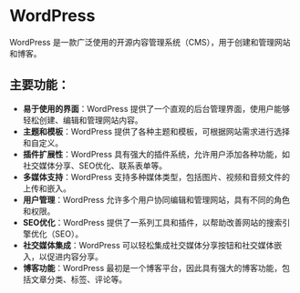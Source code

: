 # WordPress

WordPress 是一款广泛使用的开源内容管理系统（CMS），用于创建和管理网站和博客。

## 主要功能：

- **易于使用的界面**：WordPress 提供了一个直观的后台管理界面，使用户能够轻松创建、编辑和管理网站内容。
- **主题和模板**：WordPress 提供了各种主题和模板，可根据网站需求进行选择和自定义。
- **插件扩展性**：WordPress 具有强大的插件系统，允许用户添加各种功能，如社交媒体分享、SEO优化、联系表单等。
- **多媒体支持**：WordPress 支持多种媒体类型，包括图片、视频和音频文件的上传和嵌入。
- **用户管理**：WordPress 允许多个用户协同编辑和管理网站，具有不同的角色和权限。
- **SEO优化**：WordPress 提供了一系列工具和插件，以帮助改善网站的搜索引擎优化（SEO）。
- **社交媒体集成**：WordPress 可以轻松集成社交媒体分享按钮和社交媒体嵌入，以促进内容分享。
- **博客功能**：WordPress 最初是一个博客平台，因此具有强大的博客功能，包括文章分类、标签、评论等。